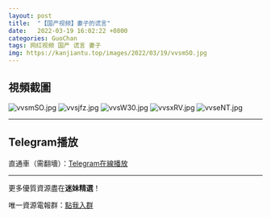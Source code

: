 ```yaml
---
layout: post
title:  "【国产视频】妻子的谎言"
date:   2022-03-19 16:02:22 +0800
categories: GuoChan
tags: 网红视频 国产 谎言 妻子
img: https://kanjiantu.top/images/2022/03/19/vvsmSO.jpg
---
```



## 視頻截圖

![vvsmSO.jpg](https://kanjiantu.top/images/2022/03/19/vvsmSO.jpg)
![vvsjfz.jpg](https://kanjiantu.top/images/2022/03/19/vvsjfz.jpg)
![vvsW30.jpg](https://kanjiantu.top/images/2022/03/19/vvsW30.jpg)
![vvsxRV.jpg](https://kanjiantu.top/images/2022/03/19/vvsxRV.jpg)
![vvseNT.jpg](https://kanjiantu.top/images/2022/03/19/vvseNT.jpg)

* * *
## Telegram播放

直通車（需翻墻）：[Telegram在線播放](https://t.me/mimeijingxuan/232)

* * *
更多優質資源盡在**迷妹精選**！

唯一資源電報群：[點我入群](https://t.me/mimeijingxuan)



